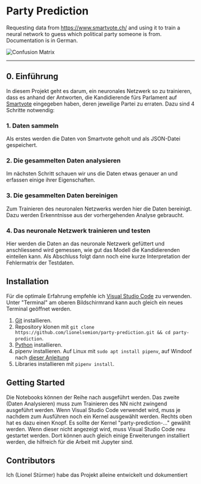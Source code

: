 # Party Prediction

Requesting data from https://www.smartvote.ch/ and using it to train a neural network to guess which political party someone is from. Documentation is in German.

![Confusion Matrix](https://github.com/lionelsemion/party-prediction/blob/main/confusion_matrix.png?raw=true)

---

## 0. Einführung

In diesem Projekt geht es darum, ein neuronales Netzwerk so zu trainieren, dass es anhand der Antworten, die Kandidierende fürs Parlament auf [Smartvote](https://www.smartvote.ch) eingegeben haben, deren jeweilige Partei zu erraten. Dazu sind 4 Schritte notwendig:

### 1. Daten sammeln

Als erstes werden die Daten von Smartvote geholt und als JSON-Datei gespeichert.

### 2. Die gesammelten Daten analysieren

Im nächsten Schritt schauen wir uns die Daten etwas genauer an und erfassen einige ihrer Eigenschaften.

### 3. Die gesammelten Daten bereinigen

Zum Trainieren des neuronalen Netzwerks werden hier die Daten bereinigt. Dazu werden Erkenntnisse aus der vorhergehenden Analyse gebraucht.

### 4. Das neuronale Netzwerk trainieren und testen

Hier werden die Daten an das neuronale Netzwerk gefüttert und anschliessend wird gemessen, wie gut das Modell die Kandidierenden einteilen kann. Als Abschluss folgt dann noch eine kurze Interpretation der Fehlermatrix der Testdaten.

## Installation

Für die optimale Erfahrung empfehle ich [Visual Studio Code](https://code.visualstudio.com/) zu verwenden. Unter "Terminal" am oberen Bildschirmrand kann auch gleich ein neues Terminal geöffnet werden.

1. [Git](https://git-scm.com/download) installieren.
2. Repository klonen mit `git clone https://github.com/lionelsemion/party-prediction.git && cd party-prediction`.
3. [Python](https://www.python.org/downloads/) installieren.
4. pipenv installieren. Auf Linux mit `sudo apt install pipenv`, auf Windoof nach [dieser Anleitung](https://www.pythontutorial.net/python-basics/install-pipenv-windows/)
5. Libraries installieren mit `pipenv install`.

## Getting Started

Die Notebooks können der Reihe nach ausgeführt werden. Das zweite (Daten Analysieren) muss zum Trainieren des NN nicht zwingend ausgeführt werden. Wenn Visual Studio Code verwendet wird, muss je nachdem zum Ausführen noch ein Kernel ausgewählt werden. Rechts oben hat es dazu einen Knopf. Es sollte der Kernel "party-prediction-..." gewählt werden. Wenn dieser nicht angezeigt wird, muss Visual Studio Code neu gestartet werden. Dort können auch gleich einige Erweiterungen installiert werden, die hilfreich für die Arbeit mit Jupyter sind.

## Contributors

Ich (Lionel Stürmer) habe das Projekt alleine entwickelt und dokumentiert
